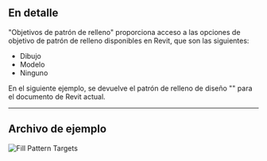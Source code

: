 ## En detalle
"Objetivos de patrón de relleno" proporciona acceso a las opciones de objetivo de patrón de relleno disponibles en Revit, que son las siguientes:
- Dibujo
- Modelo
- Ninguno

En el siguiente ejemplo, se devuelve el patrón de relleno de diseño "<Relleno uniforme>" para el documento de Revit actual.
___
## Archivo de ejemplo

![Fill Pattern Targets](./DSRevitNodesUI.FillPatternTargets_img.jpg)
